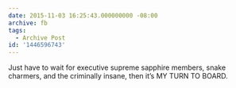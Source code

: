 ```yaml
---
date: 2015-11-03 16:25:43.000000000 -08:00
archive: fb
tags: 
  - Archive Post
id: '1446596743'
---
```


Just have to wait for executive supreme sapphire members, snake charmers, and the criminally insane, then it’s MY TURN TO BOARD.
